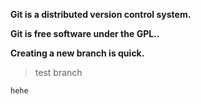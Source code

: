 **Git is a distributed version control system.**

**Git is free software under the GPL..**

**Creating a new branch is quick.**

>test branch

    hehe

